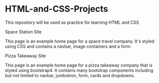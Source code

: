 # HTML-and-CSS-Projects
This repository will be used as practice for learning HTML and CSS

Space Station Site

This page is an example home page for a space travel company. It's styled using CSS and contains a navbar, image containers and a form.

Pizza Takeaway Site

This page is an example home page for a pizza takeaway company that is styled using bootstrap4. It contains many bootstrap components including but not limited to navbar, jumbotron, form, cards and dropdowns.
